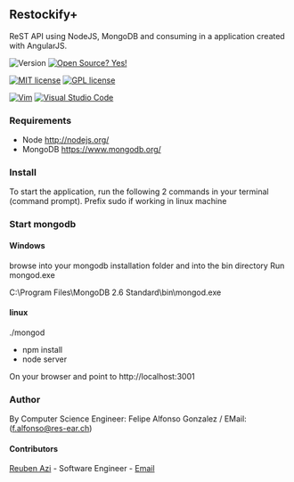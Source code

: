 ## Restockify+
ReST API using NodeJS, MongoDB and consuming in a application created with AngularJS. 

![Version](https://img.shields.io/github/release/NymexData/Restockify.svg?style=flat&color=blue)
[![Open Source? Yes!](https://badgen.net/badge/Open%20Source%20%3F/Yes%21/blue?icon=github)](https://github.com/Naereen/badges/)

[![MIT license](https://img.shields.io/badge/License-MIT-blue.svg)](https://lbesson.mit-license.org/)
[![GPL license](https://img.shields.io/badge/License-GPL-blue.svg)](http://perso.crans.org/besson/LICENSE.html)


[![Vim](https://img.shields.io/badge/--019733?logo=vim)](https://www.vim.org/)
[![Visual Studio Code](https://img.shields.io/badge/--007ACC?logo=visual%20studio%20code&logoColor=ffffff)](https://code.visualstudio.com/)

### Requirements
* Node http://nodejs.org/
* MongoDB https://www.mongodb.org/

### Install
To start the application, run the following 2 commands in your terminal (command prompt).
Prefix sudo if working in linux machine

### Start mongodb
#### Windows
browse into your mongodb installation folder and into the bin directory
Run mongod.exe

C:\Program Files\MongoDB 2.6 Standard\bin\mongod.exe

#### linux
./mongod

* npm install
* node server

On your browser and point to http://localhost:3001

### Author
By Computer Science Engineer: Felipe Alfonso Gonzalez / EMail: (f.alfonso@res-ear.ch)

#### Contributors
[Reuben Azi](https://geekyourselfblog.wordpress.com/) - Software Engineer - [Email](mailto:cheerantz@gmail.com) 


